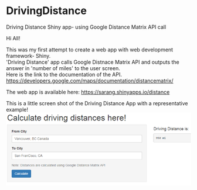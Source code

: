 # DrivingDistance
Driving Distance Shiny app- using Google Distance Matrix API call  

Hi All!

This was my first attempt to create a web app with web development framework- Shiny.  
'Driving Distance' app calls Google Distnace Matrix API and outputs the answer in 'number of miles' to the user screen.  
Here is the link to the documentation of the API. https://developers.google.com/maps/documentation/distancematrix/

The web app is available here: https://sarang.shinyapps.io/distance

This is a little screen shot of the Driving Distance App with a representative example!
![img_ddist](/img_ddist.png)
